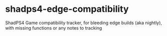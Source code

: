 # shadps4-edge-compatibility
ShadPS4 Game compatibility tracker, for bleeding edge builds (aka nightly), with missing functions or any notes to tracking
